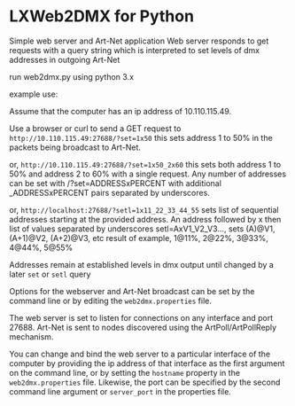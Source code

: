 # LXWeb2DMX for Python

Simple web server and Art-Net application
Web server responds to get requests with a query string
which is interpreted to set levels of dmx addresses in
outgoing Art-Net

run web2dmx.py using python 3.x

example use:

Assume that the computer has an ip address of 10.110.115.49.

Use a browser or curl to send a GET request to `http://10.110.115.49:27688/?set=1x50`
  this sets address 1 to 50% in the packets being broadcast to Art-Net.
  
or, `http://10.110.115.49:27688/?set=1x50_2x60`
   this sets both address 1 to 50% and address 2 to 60% with a single request.
   Any number of addresses can be set with /?set=ADDRESSxPERCENT
   with additional _ADDRESSxPERCENT pairs separated by underscores.
   
or, `http://localhost:27688/?setl=1x11_22_33_44_55`
   sets list of sequential addresses starting at the provided address.
      An address followed by x then list of values separated by underscores
	  setl=AxV1_V2_V3..., sets (A)@V1, (A+1)@V2, (A+2)@V3, etc
	  result of example, 1@11%, 2@22%, 3@33%, 4@44%, 5@55%
	  
Addresses remain at established levels in dmx output until changed
by a later `set` or `setl` query

Options for the webserver and Art-Net broadcast can be set by the command line
or by editing the `web2dmx.properties` file.

The web server is set to listen for connections on any interface and port 27688.
Art-Net is sent to nodes discovered using the ArtPoll/ArtPollReply mechanism.

You can change and bind the web server to a particular interface of the computer
by providing the ip address of that interface as the first argument on the command
line, or by setting the `hostname` property in the `web2dmx.properties` file.
Likewise, the port can be specified by the second command line argument or
`server_port` in the properties file.